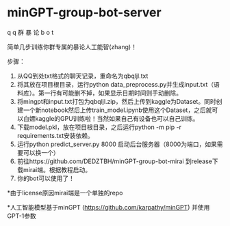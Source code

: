 # minGPT-group-bot-server
q q 群 暴 论 b o t

简单几步训练你群专属的暴论人工能智(zhang)！

步骤：
1. 从QQ到处txt格式的聊天记录，重命名为qbqljl.txt
2. 将其放在项目根目录，运行python data_preprocess.py并生成input.txt（语料库）。第一行有可能删不掉，如果显示日期时间则手动删除。
3. 将mingpt和input.txt打包为qbqljl.zip，然后上传到kaggle为Dataset。同时创建一个新notebook然后上传train_model.ipynb使用这个Dataset，之后就可以白嫖kaggle的GPU训练啦！当然如果自己有设备也可以自己训练。
4. 下载model.pkl，放在项目根目录，之后运行python -m pip -r requirements.txt安装依赖。
5. 运行python predict_server.py 8000 启动后台服务器（8000为端口，如果需要可以换一个）
6. 前往https://github.com/DEDZTBH/minGPT-group-bot-mirai 到release下载mirai端。根据教程启动。
7. 你的bot可以使用了！

*由于license原因mirai端是一个单独的repo

*人工智能模型基于minGPT (https://github.com/karpathy/minGPT) 并使用GPT-1参数